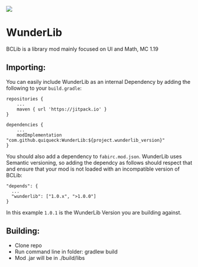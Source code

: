 [![](https://jitpack.io/v/quiqueck/WunderLib.svg)](https://jitpack.io/#quiqueck/WunderLib)

# WunderLib

BCLib is a library mod mainly focused on UI and Math, MC 1.19

## Importing:

You can easily include WunderLib as an internal Dependency by adding the following to your `build.gradle`:

```
repositories {
    ...
    maven { url 'https://jitpack.io' } 
}
```

```
dependencies {
    ...
    modImplementation "com.github.quiqueck:WunderLib:${project.wunderlib_version}"
}
```

You should also add a dependency to `fabirc.mod.json`. WunderLib uses Semantic versioning, so adding the dependcy as
follows
should respect that and ensure that your mod is not loaded with an incompatible version of BCLib:

```
"depends": {
  ...
  "wunderlib": ["1.0.x", ">1.0.0"]
}
```

In this example `1.0.1` is the WunderLib Version you are building against.

## Building:

* Clone repo
* Run command line in folder: gradlew build
* Mod .jar will be in ./build/libs

